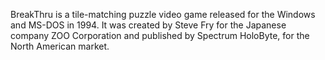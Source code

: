 BreakThru is a tile-matching puzzle video game released for the Windows and MS-DOS in 1994. It was created by Steve Fry for the Japanese company ZOO Corporation and published by Spectrum HoloByte, for the North American market.

